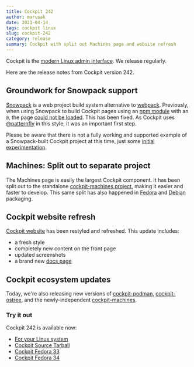 ```yaml
---
title: Cockpit 242
author: marusak
date: 2021-04-14
tags: cockpit linux
slug: cockpit-242
category: release
summary: Cockpit with split out Machines page and website refresh
---
```


Cockpit is the [modern Linux admin interface](https://cockpit-project.org/).  We release regularly.

Here are the release notes from Cockpit version 242.


## Groundwork for Snowpack support

[Snowpack](https://www.snowpack.dev/) is a web project build system alternative to [webpack](https://webpack.js.org/). Previously, when using Snowpack to build Cockpit pages using an [npm module](https://www.npmjs.com/) with an `@`, the page [could not be loaded](https://github.com/cockpit-project/cockpit/issues/15288). This has been fixed. As Cockpit uses [@patternfly](https://www.npmjs.com/package/@patternfly/react-core) in this style, it was an important first step.

Please be aware that there is not a fully working and supported example of a Snowpack-built Cockpit project at this time, just some [initial experimentation](https://piware.de/post/2021-02-05-snowpack/).


## Machines: Split out to separate project

The Machines page is easily the largest Cockpit component. It has been split out to the standalone [cockpit-machines project](https://github.com/cockpit-project/cockpit-machines/), making it easier and faster to develop. This same split has also happened in [Fedora](https://bodhi.fedoraproject.org/updates/?packages=cockpit-machines) and [Debian](https://tracker.debian.org/pkg/cockpit-machines) packaging.

## Cockpit website refresh

[Cockpit website](https://cockpit-project.org/) has been restyled and refreshed. This update includes:
- a fresh style
- completely new content on the front page
- updated screenshots
- a brand new [docs page](https://cockpit-project.org/documentation.html)

## Cockpit ecosystem updates

Today, we're also releasing new versions of [cockpit-podman](https://github.com/cockpit-project/cockpit-podman/releases/tag/30), [cockpit-ostree](https://github.com/cockpit-project/cockpit-ostree/releases/tag/185), and the newly-independent [cockpit-machines](https://github.com/cockpit-project/cockpit-machines/releases/tag/243).


### Try it out

Cockpit 242 is available now:

 * [For your Linux system](https://cockpit-project.org/running.html)
 * [Cockpit Source Tarball](https://github.com/cockpit-project/cockpit/releases/tag/242)
 * [Cockpit Fedora 33](https://bodhi.fedoraproject.org/updates/FEDORA-2021-d230b3a6a0)
 * [Cockpit Fedora 34](https://bodhi.fedoraproject.org/updates/FEDORA-2021-4bcccbe0bd)
